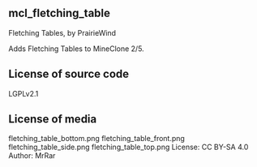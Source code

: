 mcl_fletching_table
-------------------
Fletching Tables, by PrairieWind

Adds Fletching Tables to MineClone 2/5.

License of source code
----------------------
LGPLv2.1

License of media
----------------

fletching_table_bottom.png
fletching_table_front.png
fletching_table_side.png
fletching_table_top.png
License: CC BY-SA 4.0
Author: MrRar

